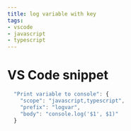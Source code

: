 ```yaml
---
title: log variable with key
tags: 
- vscode
- javascript
- typescript
---
```


# VS Code snippet

```js
  "Print variable to console": {
    "scope": "javascript,typescript",
    "prefix": "logvar",
    "body": "console.log('$1', $1)"
  }
```

